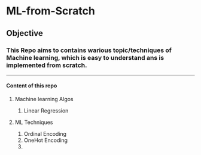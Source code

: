 # ML-from-Scratch


## Objective 
### This Repo aims to contains warious topic/techniques of Machine learning, which is easy to understand ans is implemented from scratch.

------------------------------------------------------------------------------------------------------------
#### Content of this repo

1. Machine learning Algos
    1. Linear Regression
    
2. ML Techniques
    1. Ordinal Encoding
    2. OneHot Encoding
    3. 

